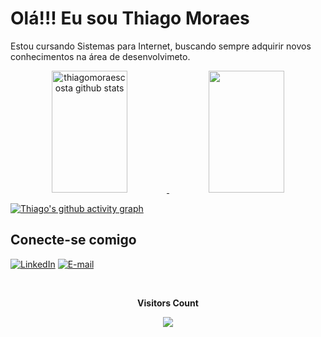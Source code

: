 # Olá!!! Eu sou Thiago Moraes

Estou cursando Sistemas para Internet, buscando sempre adquirir novos conhecimentos na área de desenvolvimeto.


<div align="center">
<a href="https://github.com/thiagomoraescosta">
<img loading="lazy" width="49%" height="195px" src="https://github-readme-stats.vercel.app/api?username=thiagomoraescosta&show_icons=true&count_private=true&hide_border=false&title_color=87CEFA&icon_color=87CEFA&text_color=c9d1d9&bg_color=0d1117" alt="thiagomoraescosta github stats" />
<img loading="lazy" width="49%" height="195px" src="https://github-readme-stats.vercel.app/api/top-langs/?username=thiagomoraescosta&layout=compact&langs_border=true&title_color=87CEFA&text_color=87CEFA&bg_color=0d1117" />

</div>

[![Thiago's github activity graph](https://github-readme-activity-graph.vercel.app/graph?username=thiagomoraescosta&bg_color=0d1117&color=6695b2&line=ffffff&point=ff0000&area=true&hide_border=true)](https://github.com/ashutosh00710/github-readme-activity-graph)  

## Conecte-se comigo
[![LinkedIn](https://img.shields.io/badge/LinkedIn-000?style=for-the-badge&logo=linkedin&logoColor=0E76A8)](https://www.linkedin.com/in/thiago-moraes-b13508284/)
[![E-mail](https://img.shields.io/badge/-Email-000?style=for-the-badge&logo=microsoft-outlook&logoColor=E94D5F)](mailto:thiagomoraes.programador@gmail.com)
 <div align="center">
<br><p align="centre"><b>Visitors Count</b></p>  
<p align="center"><img align="center" src="https://profile-counter.glitch.me/{thiagomoraescosta}/count.svg" /></p> 
<br></div>
